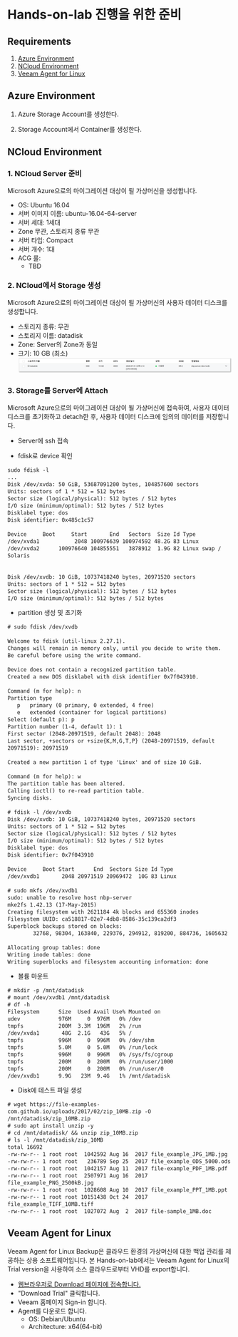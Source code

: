 # Hands-on-lab 진행을 위한 준비

## Requirements
1. [Azure Environment](##Azure-Environment)
2. [NCloud Environment](##NCloud-Environment)
3. [Veeam Agent for Linux](##Veeam-Agent-for-Linux)

## Azure Environment
1. Azure Storage Account를 생성한다.

2. Storage Account에서 Container를 생성한다.



## NCloud Environment
### 1. NCloud Server 준비
Microsoft Azure으로의 마이그레이션 대상이 될 가상머신을 생성합니다.
- OS: Ubuntu 16.04
- 서버 이미지 이름: ubuntu-16.04-64-server
- 서버 세대: 1세대 
- Zone 무관, 스토리지 종류 무관
- 서버 타입: Compact
- 서버 개수: 1대
- ACG 룰:
    - TBD

### 2. NCloud에서 Storage 생성
Microsoft Azure으로의 마이그레이션 대상이 될 가상머신의 사용자 데이터 디스크를 생성합니다.
- 스토리지 종류: 무관
- 스토리지 이름: datadisk
- Zone: Server의 Zone과 동일
- 크기: 10 GB (최소)
![Datadisk](https://raw.githubusercontent.com/insobi/export-ncloud-server-to-azure-vm/master/Resources/ncloud-datadisk.png?token=AO2V6J7JJ7FMRY5KHEABF3K7EQHCQ)

### 3. Storage를 Server에 Attach
Microsoft Azure으로의 마이그레이션 대상이 될 가상머신에 접속하여, 사용자 데이터 디스크를 초기화하고 detach한 후, 사용자 데이터 디스크에 임의의 데이터를 저장합니다.

- Server에 ssh 접속

- fdisk로 device 확인
```
sudo fdisk -l
...
Disk /dev/xvda: 50 GiB, 53687091200 bytes, 104857600 sectors
Units: sectors of 1 * 512 = 512 bytes
Sector size (logical/physical): 512 bytes / 512 bytes
I/O size (minimum/optimal): 512 bytes / 512 bytes
Disklabel type: dos
Disk identifier: 0x485c1c57

Device     Boot     Start       End   Sectors  Size Id Type
/dev/xvda1           2048 100976639 100974592 48.2G 83 Linux
/dev/xvda2      100976640 104855551   3878912  1.9G 82 Linux swap / Solaris


Disk /dev/xvdb: 10 GiB, 10737418240 bytes, 20971520 sectors
Units: sectors of 1 * 512 = 512 bytes
Sector size (logical/physical): 512 bytes / 512 bytes
I/O size (minimum/optimal): 512 bytes / 512 bytes
```

- partition 생성 및 초기화
```
# sudo fdisk /dev/xvdb

Welcome to fdisk (util-linux 2.27.1).
Changes will remain in memory only, until you decide to write them.
Be careful before using the write command.

Device does not contain a recognized partition table.
Created a new DOS disklabel with disk identifier 0x7f043910.

Command (m for help): n
Partition type
   p   primary (0 primary, 0 extended, 4 free)
   e   extended (container for logical partitions)
Select (default p): p
Partition number (1-4, default 1): 1
First sector (2048-20971519, default 2048): 2048
Last sector, +sectors or +size{K,M,G,T,P} (2048-20971519, default 20971519): 20971519

Created a new partition 1 of type 'Linux' and of size 10 GiB.

Command (m for help): w
The partition table has been altered.
Calling ioctl() to re-read partition table.
Syncing disks.

# fdisk -l /dev/xvdb
Disk /dev/xvdb: 10 GiB, 10737418240 bytes, 20971520 sectors
Units: sectors of 1 * 512 = 512 bytes
Sector size (logical/physical): 512 bytes / 512 bytes
I/O size (minimum/optimal): 512 bytes / 512 bytes
Disklabel type: dos
Disk identifier: 0x7f043910

Device     Boot Start      End  Sectors Size Id Type
/dev/xvdb1       2048 20971519 20969472  10G 83 Linux

# sudo mkfs /dev/xvdb1
sudo: unable to resolve host nbp-server
mke2fs 1.42.13 (17-May-2015)
Creating filesystem with 2621184 4k blocks and 655360 inodes
Filesystem UUID: ca518817-02e7-4db8-8586-35c139ca2df3
Superblock backups stored on blocks:
        32768, 98304, 163840, 229376, 294912, 819200, 884736, 1605632

Allocating group tables: done
Writing inode tables: done
Writing superblocks and filesystem accounting information: done
```

- 볼륨 마운트
```
# mkdir -p /mnt/datadisk
# mount /dev/xvdb1 /mnt/datadisk
# df -h
Filesystem      Size  Used Avail Use% Mounted on
udev            976M     0  976M   0% /dev
tmpfs           200M  3.3M  196M   2% /run
/dev/xvda1       48G  2.1G   43G   5% /
tmpfs           996M     0  996M   0% /dev/shm
tmpfs           5.0M     0  5.0M   0% /run/lock
tmpfs           996M     0  996M   0% /sys/fs/cgroup
tmpfs           200M     0  200M   0% /run/user/1000
tmpfs           200M     0  200M   0% /run/user/0
/dev/xvdb1      9.9G   23M  9.4G   1% /mnt/datadisk
```

- Disk에 테스트 파일 생성
```
# wget https://file-examples-com.github.io/uploads/2017/02/zip_10MB.zip -O /mnt/datadisk/zip_10MB.zip
# sudo apt install unzip -y
# cd /mnt/datadisk/ && unzip zip_10MB.zip
# ls -l /mnt/datadisk/zip_10MB
total 16692
-rw-rw-r-- 1 root root  1042592 Aug 16  2017 file_example_JPG_1MB.jpg
-rw-rw-r-- 1 root root   236789 Sep 25  2017 file_example_ODS_5000.ods
-rw-rw-r-- 1 root root  1042157 Aug 11  2017 file-example_PDF_1MB.pdf
-rw-rw-r-- 1 root root  2507971 Aug 16  2017 file_example_PNG_2500kB.jpg
-rw-rw-r-- 1 root root  1028608 Aug 10  2017 file_example_PPT_1MB.ppt
-rw-rw-r-- 1 root root 10151438 Oct 24  2017 file_example_TIFF_10MB.tiff
-rw-rw-r-- 1 root root  1027072 Aug  2  2017 file-sample_1MB.doc
```

## Veeam Agent for Linux
Veeam Agent for Linux Backup은 클라우드 환경의 가상머신에 대한 백업 관리를 제공하는 상용 소프트웨어입니다. 본 Hands-on-lab에서는 Veeam Agent for Linux의 Trial version을 사용하여 소스 클라우드로부터 VHD를 export합니다.

- [웹브라우저로 Download 페이지에 접속합니다.](https://www.veeam.com/linux-cloud-server-backup-agent.html)
- "Download Trial" 클릭합니다.
- Veeam 홈페이지 Sign-in 합니다.
- Agent를 다운로드 합니다.
    - OS: Debian/Ubuntu
    - Architecture: x64(64-bit)
